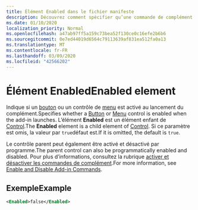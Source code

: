 ```yaml
---
title: Élément Enabled dans le fichier manifeste
description: Découvrez comment spécifier qu’une commande de complément est désactivée au lancement du complément.
ms.date: 01/10/2020
localization_priority: Normal
ms.openlocfilehash: a47ab97ff5a159c73bea52f130ce0c16efe2b6b6
ms.sourcegitcommit: 0e7ed44019d6564c79113639af831ea512fa0a13
ms.translationtype: MT
ms.contentlocale: fr-FR
ms.lasthandoff: 03/09/2020
ms.locfileid: "42566202"
---
```

# <a name="enabled-element"></a><span data-ttu-id="2e4a6-103">Élément Enabled</span><span class="sxs-lookup"><span data-stu-id="2e4a6-103">Enabled element</span></span>

<span data-ttu-id="2e4a6-104">Indique si un [bouton](control.md#button-control) ou un contrôle de [menu](control.md#menu-dropdown-button-controls) est activé au lancement du complément.</span><span class="sxs-lookup"><span data-stu-id="2e4a6-104">Specifies whether a [Button](control.md#button-control) or [Menu](control.md#menu-dropdown-button-controls) control is enabled when the add-in launches.</span></span> <span data-ttu-id="2e4a6-105">L’élément **Enabled** est un élément enfant de [Control](control.md).</span><span class="sxs-lookup"><span data-stu-id="2e4a6-105">The **Enabled** element is a child element of [Control](control.md).</span></span> <span data-ttu-id="2e4a6-106">Si ce paramètre est omis, la valeur par `true`défaut est.</span><span class="sxs-lookup"><span data-stu-id="2e4a6-106">If it is omitted, the default is `true`.</span></span> 

<span data-ttu-id="2e4a6-107">Le contrôle parent peut également être activé et désactivé par programme.</span><span class="sxs-lookup"><span data-stu-id="2e4a6-107">The parent control can also be programmatically enabled and disabled.</span></span> <span data-ttu-id="2e4a6-108">Pour plus d’informations, consultez la rubrique [activer et désactiver les commandes de complément](/office/dev/add-ins/design/disable-add-in-commands).</span><span class="sxs-lookup"><span data-stu-id="2e4a6-108">For more information, see [Enable and Disable Add-in Commands](/office/dev/add-ins/design/disable-add-in-commands).</span></span>

## <a name="example"></a><span data-ttu-id="2e4a6-109">Exemple</span><span class="sxs-lookup"><span data-stu-id="2e4a6-109">Example</span></span>

```xml
<Enabled>false</Enabled>
```

